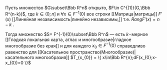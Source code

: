 Пусть множество $G\subset\Bbb R^n$ открыто, $F\in C^{(1)}(G,\Bbb R^{n-k})$, где $k\in(0;n]$ и $\forall x\in F^{-1}(0)$ все строки [[Матрица|матрицы]] $F'(x)$ [[Линейная независимость|линейно независимы,]] т.е. $Rang F'(x) = n-k$ .

Тогда множество $S= F^{-1}(0)\subset\Bbb R^n$ — есть $k-$мерное [[Гладкая локальная карта, атлас и многообразие|гладкое многообразие без края]] и для каждого $x_{0}\in F^{-1}(0)$ справедливо равенство для [[Касательное пространство(Многообразие)|касательного многообразия]] $T_{x_{0}} = \{ x\in\Bbb R^{n};dF(x_{0};x-x_{0})=0 \}$